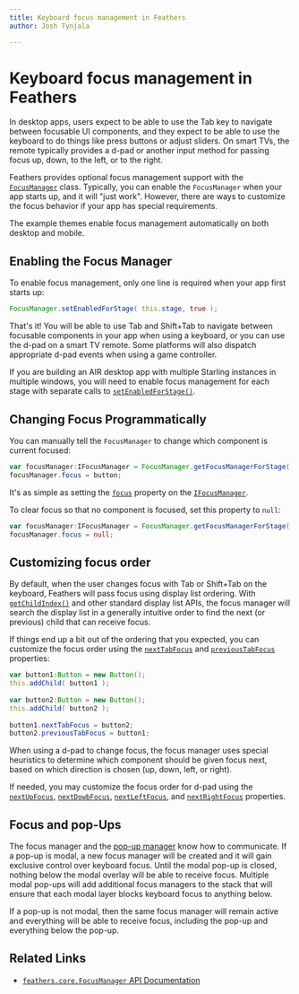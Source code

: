 ```yaml
---
title: Keyboard focus management in Feathers  
author: Josh Tynjala

---
```

# Keyboard focus management in Feathers

In desktop apps, users expect to be able to use the Tab key to navigate between focusable UI components, and they expect to be able to use the keyboard to do things like press buttons or adjust sliders. On smart TVs, the remote typically provides a d-pad or another input method for passing focus up, down, to the left, or to the right.

Feathers provides optional focus management support with the [`FocusManager`](../api-reference/feathers/core/FocusManager.html) class. Typically, you can enable the `FocusManager` when your app starts up, and it will "just work". However, there are ways to customize the focus behavior if your app has special requirements.

<aside class="info">The example themes enable focus management automatically on both desktop and mobile.</aside>

## Enabling the Focus Manager

To enable focus management, only one line is required when your app first starts up:

``` actionscript
FocusManager.setEnabledForStage( this.stage, true );
```

That's it! You will be able to use Tab and Shift+Tab to navigate between focusable components in your app when using a keyboard, or you can use the d-pad on a smart TV remote. Some platforms will also dispatch appropriate d-pad events when using a game controller.

If you are building an AIR desktop app with multiple Starling instances in multiple windows, you will need to enable focus management for each stage with separate calls to [`setEnabledForStage()`](../api-reference/feathers/core/FocusManager.html#setEnabledForStage()).

## Changing Focus Programmatically

You can manually tell the <code>FocusManager</code> to change which component is current focused:

``` actionscript
var focusManager:IFocusManager = FocusManager.getFocusManagerForStage( this.stage );
focusManager.focus = button;
```

It's as simple as setting the [`focus`](../api-reference/feathers/core/IFocusManager.html#focus) property on the [`IFocusManager`](../api-reference/feathers/core/IFocusManager.html).

To clear focus so that no component is focused, set this property to `null`:

``` actionscript
var focusManager:IFocusManager = FocusManager.getFocusManagerForStage( this.stage );
focusManager.focus = null;
```

## Customizing focus order

By default, when the user changes focus with Tab or Shift+Tab on the keyboard, Feathers will pass focus using display list ordering. With [`getChildIndex()`](http://doc.starling-framework.org/core/starling/display/DisplayObjectContainer.html#getChildIndex()) and other standard display list APIs, the focus manager will search the display list in a generally intuitive order to find the next (or previous) child that can receive focus.

If things end up a bit out of the ordering that you expected, you can customize the focus order using the [`nextTabFocus`](../api-reference/feathers/core/IFocusDisplayObject.html#nextTabFocus) and [`previousTabFocus`](../api-reference/feathers/core/IFocusDisplayObject.html#previousTabFocus) properties:

``` actionscript
var button1:Button = new Button();
this.addChild( button1 );
 
var button2:Button = new Button();
this.addChild( button2 );
 
button1.nextTabFocus = button2;
button2.previousTabFocus = button1;
```

When using a d-pad to change focus, the focus manager uses special heuristics to determine which component should be given focus next, based on which direction is chosen (up, down, left, or right).

If needed, you may customize the focus order for d-pad using the [`nextUpFocus`](../api-reference/feathers/core/IFocusDisplayObject.html#nextUpFocus), [`nextDowbFocus`](../api-reference/feathers/core/IFocusDisplayObject.html#nextDownFocus), [`nextLeftFocus`](../api-reference/feathers/core/IFocusDisplayObject.html#nextLeftFocus), and [`nextRightFocus`](../api-reference/feathers/core/IFocusDisplayObject.html#nextRightFocus) properties.

## Focus and pop-Ups

The focus manager and the [pop-up manager](pop-ups.html) know how to communicate. If a pop-up is modal, a new focus manager will be created and it will gain exclusive control over keyboard focus. Until the modal pop-up is closed, nothing below the modal overlay will be able to receive focus. Multiple modal pop-ups will add additional focus managers to the stack that will ensure that each modal layer blocks keyboard focus to anything below.

If a pop-up is not modal, then the same focus manager will remain active and everything will be able to receive focus, including the pop-up and everything below the pop-up.

## Related Links

-   [`feathers.core.FocusManager` API Documentation](../api-reference/feathers/core/FocusManager.html)